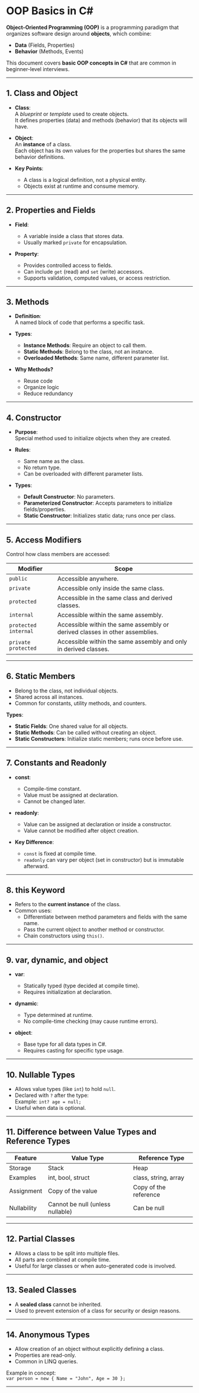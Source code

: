 # OOP Basics in C#

**Object-Oriented Programming (OOP)** is a programming paradigm that organizes software design around **objects**, which combine:
- **Data** (Fields, Properties)
- **Behavior** (Methods, Events)

This document covers **basic OOP concepts in C#** that are common in beginner-level interviews.

---

## 1. Class and Object
- **Class**:  
  A *blueprint* or *template* used to create objects.  
  It defines properties (data) and methods (behavior) that its objects will have.
  
- **Object**:  
  An **instance** of a class.  
  Each object has its own values for the properties but shares the same behavior definitions.

- **Key Points**:
  - A class is a logical definition, not a physical entity.
  - Objects exist at runtime and consume memory.

---

## 2. Properties and Fields
- **Field**:
  - A variable inside a class that stores data.
  - Usually marked `private` for encapsulation.
  
- **Property**:
  - Provides controlled access to fields.
  - Can include `get` (read) and `set` (write) accessors.
  - Supports validation, computed values, or access restriction.

---

## 3. Methods
- **Definition**:  
  A named block of code that performs a specific task.
  
- **Types**:
  - **Instance Methods**: Require an object to call them.
  - **Static Methods**: Belong to the class, not an instance.
  - **Overloaded Methods**: Same name, different parameter list.

- **Why Methods?**
  - Reuse code
  - Organize logic
  - Reduce redundancy

---

## 4. Constructor
- **Purpose**:  
  Special method used to initialize objects when they are created.
  
- **Rules**:
  - Same name as the class.
  - No return type.
  - Can be overloaded with different parameter lists.
  
- **Types**:
  - **Default Constructor**: No parameters.
  - **Parameterized Constructor**: Accepts parameters to initialize fields/properties.
  - **Static Constructor**: Initializes static data; runs once per class.

---

## 5. Access Modifiers
Control how class members are accessed:

| Modifier            | Scope                                                                 |
|---------------------|------------------------------------------------------------------------|
| `public`            | Accessible anywhere.                                                   |
| `private`           | Accessible only inside the same class.                                 |
| `protected`         | Accessible in the same class and derived classes.                      |
| `internal`          | Accessible within the same assembly.                                   |
| `protected internal`| Accessible within the same assembly or derived classes in other assemblies. |
| `private protected` | Accessible within the same assembly and only in derived classes.       |

---

## 6. Static Members
- Belong to the class, not individual objects.
- Shared across all instances.
- Common for constants, utility methods, and counters.

**Types**:
- **Static Fields**: One shared value for all objects.
- **Static Methods**: Can be called without creating an object.
- **Static Constructors**: Initialize static members; runs once before use.

---

## 7. Constants and Readonly
- **const**:
  - Compile-time constant.
  - Value must be assigned at declaration.
  - Cannot be changed later.
  
- **readonly**:
  - Value can be assigned at declaration or inside a constructor.
  - Value cannot be modified after object creation.
  
- **Key Difference**:
  - `const` is fixed at compile time.
  - `readonly` can vary per object (set in constructor) but is immutable afterward.

---

## 8. this Keyword
- Refers to the **current instance** of the class.
- Common uses:
  - Differentiate between method parameters and fields with the same name.
  - Pass the current object to another method or constructor.
  - Chain constructors using `this()`.

---

## 9. var, dynamic, and object
- **var**:
  - Statically typed (type decided at compile time).
  - Requires initialization at declaration.
  
- **dynamic**:
  - Type determined at runtime.
  - No compile-time checking (may cause runtime errors).
  
- **object**:
  - Base type for all data types in C#.
  - Requires casting for specific type usage.

---

## 10. Nullable Types
- Allows value types (like `int`) to hold `null`.
- Declared with `?` after the type:  
  Example: `int? age = null;`
- Useful when data is optional.

---

## 11. Difference between Value Types and Reference Types
| Feature           | Value Type                     | Reference Type          |
|-------------------|--------------------------------|-------------------------|
| Storage           | Stack                          | Heap                    |
| Examples          | int, bool, struct              | class, string, array    |
| Assignment        | Copy of the value              | Copy of the reference   |
| Nullability       | Cannot be null (unless nullable)| Can be null             |

---

## 12. Partial Classes
- Allows a class to be split into multiple files.
- All parts are combined at compile time.
- Useful for large classes or when auto-generated code is involved.

---

## 13. Sealed Classes
- A **sealed class** cannot be inherited.
- Used to prevent extension of a class for security or design reasons.

---

## 14. Anonymous Types
- Allow creation of an object without explicitly defining a class.
- Properties are read-only.
- Common in LINQ queries.

Example in concept:  
`var person = new { Name = "John", Age = 30 };`

---

